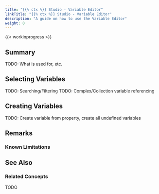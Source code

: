 ```yaml
---
title: "{{% ctx %}} Studio - Variable Editor"
linkTitle: "{{% ctx %}} Studio - Variable Editor"
description: "A guide on how to use the Variable Editor"
weight: 0
---
```


{{< workinprogress >}}

## Summary

TODO: What is used for, etc.

## Selecting Variables

TODO: Searching/Filtering
TODO: Complex/Collection variable referencing

## Creating Variables

TODO: Create variable from property, create all undefined variables

## Remarks

### Known Limitations

## See Also

### Related Concepts

TODO
